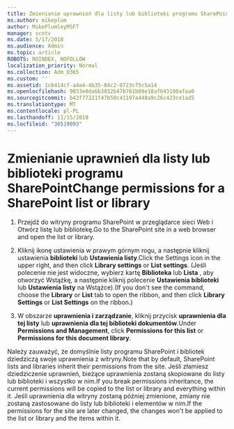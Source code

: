 ```yaml
---
title: Zmienianie uprawnień dla listy lub biblioteki programu SharePoint
ms.author: mikeplum
author: MikePlumleyMSFT
manager: scotv
ms.date: 5/17/2018
ms.audience: Admin
ms.topic: article
ROBOTS: NOINDEX, NOFOLLOW
localization_priority: Normal
ms.collection: Adm_O365
ms.custom: ''
ms.assetid: 1cb414cf-a4a4-4b35-84c2-0723cf5c5a14
ms.openlocfilehash: 9033e8da6b3032b47b761b89e18af643100afaa0
ms.sourcegitcommit: b43f77221f47b50c41197a448a9c26c423ce1ad5
ms.translationtype: MT
ms.contentlocale: pl-PL
ms.lasthandoff: 11/15/2019
ms.locfileid: "36519093"
---
```

# <a name="change-permissions-for-a-sharepoint-list-or-library"></a><span data-ttu-id="f630c-102">Zmienianie uprawnień dla listy lub biblioteki programu SharePoint</span><span class="sxs-lookup"><span data-stu-id="f630c-102">Change permissions for a SharePoint list or library</span></span>

1. <span data-ttu-id="f630c-103">Przejdź do witryny programu SharePoint w przeglądarce sieci Web i Otwórz listę lub bibliotekę.</span><span class="sxs-lookup"><span data-stu-id="f630c-103">Go to the SharePoint site in a web browser and open the list or library.</span></span>
    
2. <span data-ttu-id="f630c-104">Kliknij ikonę ustawienia w prawym górnym rogu, a następnie kliknij ustawienia **biblioteki** lub **Ustawienia listy**.</span><span class="sxs-lookup"><span data-stu-id="f630c-104">Click the Settings icon in the upper right, and then click **Library settings** or **List settings**.</span></span> <span data-ttu-id="f630c-105">(Jeśli polecenie nie jest widoczne, wybierz kartę **Biblioteka** lub **Lista** , aby otworzyć Wstążkę, a następnie kliknij polecenie **Ustawienia biblioteki** lub **Ustawienia listy** na Wstążce).</span><span class="sxs-lookup"><span data-stu-id="f630c-105">(If you don't see the command, choose the **Library** or **List** tab to open the ribbon, and then click **Library Settings** or **List Settings** on the ribbon.)</span></span> 
    
3. <span data-ttu-id="f630c-106">W obszarze **uprawnienia i zarządzanie**, kliknij przycisk **uprawnienia dla tej listy** lub **uprawnienia dla tej biblioteki dokumentów**.</span><span class="sxs-lookup"><span data-stu-id="f630c-106">Under **Permissions and Management**, click **Permissions for this list** or **Permissions for this document library**.</span></span>
    
<span data-ttu-id="f630c-107">Należy zauważyć, że domyślnie listy programu SharePoint i bibliotek dziedziczą swoje uprawnienia z witryny.</span><span class="sxs-lookup"><span data-stu-id="f630c-107">Note that by default, SharePoint lists and libraries inherit their permissions from the site.</span></span> <span data-ttu-id="f630c-108">Jeśli złamiesz dziedziczenie uprawnień, bieżące uprawnienia zostaną skopiowane do listy lub biblioteki i wszystko w nim.</span><span class="sxs-lookup"><span data-stu-id="f630c-108">If you break permissions inheritance, the current permissions will be copied to the list or library and everything within it.</span></span> <span data-ttu-id="f630c-109">Jeśli uprawnienia dla witryny zostaną później zmienione, zmiany nie zostaną zastosowane do listy lub biblioteki i elementów w nim.</span><span class="sxs-lookup"><span data-stu-id="f630c-109">If the permissions for the site are later changed, the changes won't be applied to the list or library and the items within it.</span></span>
  

